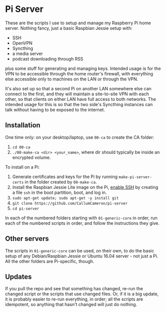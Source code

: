 Pi Server
=========

These are the scripts I use to setup and manage my Raspberry Pi home
server. Nothing fancy, just a basic Raspbian Jessie setup with:

- SSH
- OpenVPN
- Syncthing
- a media server
- podcast downloading through RSS

plus some stuff for generating and managing keys. Intended usage is
for the VPN to be accessible through the home router's firewall, with
everything else accessible only to machines on the LAN or through the
VPN.

It's also set up so that a second Pi on another LAN somewhere else can
connect to the first, and they will maintain a site-to-site VPN with
each other, so that clients on either LAN have full access to both
networks. The intended usage for this is so that the two side's
Syncthing instances can talk without having to be exposed to the
internet.


Installation
------------

One time only: on your desktop/laptop, use `00-ca` to create the CA
folder:

1. `cd 00-ca`
2. `./00-make-ca <dir> <your_name>`, where dir should typically be
   inside an encrypted volume.

To install on a Pi:

1. Generate certificates and keys for the Pi by running
   `make-pi-server-certs` in the folder created by `00-make-ca`.
2. Install the Raspbian Jessie Lite image on the Pi,
   [enable SSH](https://www.raspberrypi.org/blog/a-security-update-for-raspbian-pixel/)
   by creating a file `ssh` in the boot partition, boot, and log
   in.
3. `sudo apt-get update; sudo apt-get -y install git`
4. `git clone https://github.com/CallumCameron/pi-server`
5. `cd pi-server`

In each of the numbered folders starting with `01-generic-core` in
order, run each of the numbered scripts in order, and follow the
instructions they give.


Other servers
-------------

The scripts in `01-generic-core` can be used, on their own, to do the
basic setup of any Debian/Raspbian Jessie or Ubuntu 16.04 server - not
just a Pi. All the other folders are Pi-specific, though.


Updates
-------

If you pull the repo and see that something has changed, re-run the
changed script or the scripts that use changed files. Or, if it is a
big update, it is probably easier to re-run everything, in order; all
the scripts are idempotent, so anything that hasn't changed will just
do nothing.
